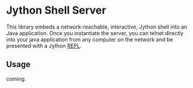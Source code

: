 # Jython Shell Server

This library embeds a network-reachable, interactive, Jython shell into an Java application. Once you instantiate the server, you can telnet directly into your java application from any computer on the network and be presented with a Jython [REPL](http://en.wikipedia.org/wiki/REPL).

## Usage

coming.